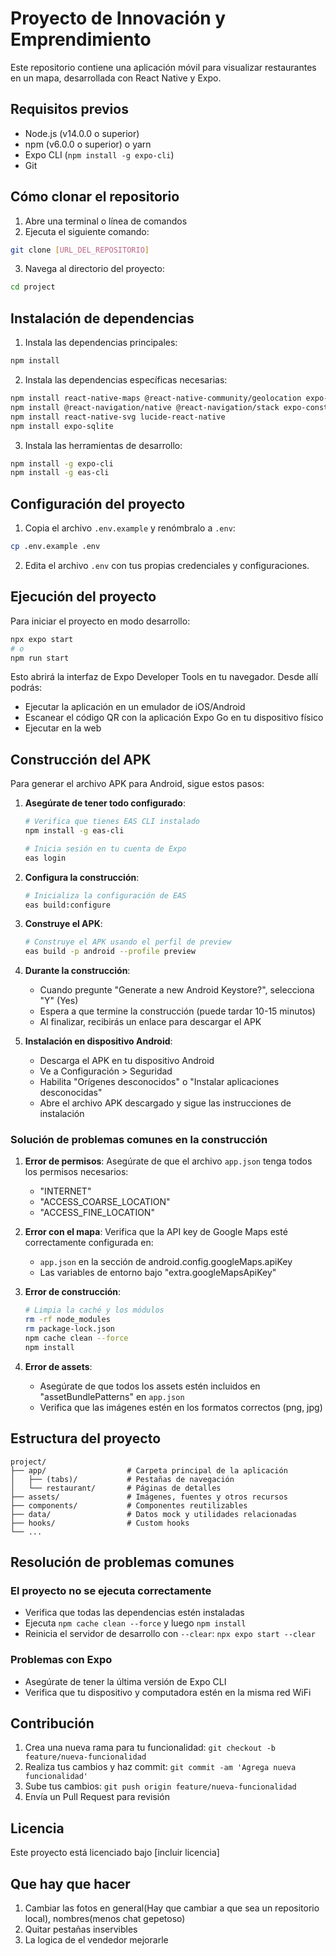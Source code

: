 # Proyecto de Innovación y Emprendimiento

Este repositorio contiene una aplicación móvil para visualizar restaurantes en un mapa, desarrollada con React Native y Expo.

## Requisitos previos

- Node.js (v14.0.0 o superior)
- npm (v6.0.0 o superior) o yarn
- Expo CLI (`npm install -g expo-cli`)
- Git

## Cómo clonar el repositorio

1. Abre una terminal o línea de comandos
2. Ejecuta el siguiente comando:

```bash
git clone [URL_DEL_REPOSITORIO]
```

3. Navega al directorio del proyecto:

```bash
cd project
```

## Instalación de dependencias

1. Instala las dependencias principales:

```bash
npm install
```

2. Instala las dependencias específicas necesarias:

```bash
npm install react-native-maps @react-native-community/geolocation expo-location
npm install @react-navigation/native @react-navigation/stack expo-constants
npm install react-native-svg lucide-react-native
npm install expo-sqlite 
```

3. Instala las herramientas de desarrollo:

```bash
npm install -g expo-cli
npm install -g eas-cli
```

## Configuración del proyecto

1. Copia el archivo `.env.example` y renómbralo a `.env`:

```bash
cp .env.example .env
```

2. Edita el archivo `.env` con tus propias credenciales y configuraciones.

## Ejecución del proyecto

Para iniciar el proyecto en modo desarrollo:

```bash
npx expo start
# o
npm run start
```

Esto abrirá la interfaz de Expo Developer Tools en tu navegador. Desde allí podrás:
- Ejecutar la aplicación en un emulador de iOS/Android
- Escanear el código QR con la aplicación Expo Go en tu dispositivo físico
- Ejecutar en la web

## Construcción del APK

Para generar el archivo APK para Android, sigue estos pasos:

1. **Asegúrate de tener todo configurado**:
   ```bash
   # Verifica que tienes EAS CLI instalado
   npm install -g eas-cli

   # Inicia sesión en tu cuenta de Expo
   eas login
   ```

2. **Configura la construcción**:
   ```bash
   # Inicializa la configuración de EAS
   eas build:configure
   ```

3. **Construye el APK**:
   ```bash
   # Construye el APK usando el perfil de preview
   eas build -p android --profile preview
   ```

4. **Durante la construcción**:
   - Cuando pregunte "Generate a new Android Keystore?", selecciona "Y" (Yes)
   - Espera a que termine la construcción (puede tardar 10-15 minutos)
   - Al finalizar, recibirás un enlace para descargar el APK

5. **Instalación en dispositivo Android**:
   - Descarga el APK en tu dispositivo Android
   - Ve a Configuración > Seguridad
   - Habilita "Orígenes desconocidos" o "Instalar aplicaciones desconocidas"
   - Abre el archivo APK descargado y sigue las instrucciones de instalación

### Solución de problemas comunes en la construcción

1. **Error de permisos**: Asegúrate de que el archivo `app.json` tenga todos los permisos necesarios:
   - "INTERNET"
   - "ACCESS_COARSE_LOCATION"
   - "ACCESS_FINE_LOCATION"

2. **Error con el mapa**: Verifica que la API key de Google Maps esté correctamente configurada en:
   - `app.json` en la sección de android.config.googleMaps.apiKey
   - Las variables de entorno bajo "extra.googleMapsApiKey"

3. **Error de construcción**:
   ```bash
   # Limpia la caché y los módulos
   rm -rf node_modules
   rm package-lock.json
   npm cache clean --force
   npm install
   ```

4. **Error de assets**:
   - Asegúrate de que todos los assets estén incluidos en "assetBundlePatterns" en `app.json`
   - Verifica que las imágenes estén en los formatos correctos (png, jpg)

## Estructura del proyecto

```
project/
├── app/                  # Carpeta principal de la aplicación
│   ├── (tabs)/           # Pestañas de navegación
│   └── restaurant/       # Páginas de detalles
├── assets/               # Imágenes, fuentes y otros recursos
├── components/           # Componentes reutilizables
├── data/                 # Datos mock y utilidades relacionadas
├── hooks/                # Custom hooks
└── ...
```

## Resolución de problemas comunes

### El proyecto no se ejecuta correctamente
- Verifica que todas las dependencias estén instaladas
- Ejecuta `npm cache clean --force` y luego `npm install`
- Reinicia el servidor de desarrollo con `--clear`: `npx expo start --clear`

### Problemas con Expo
- Asegúrate de tener la última versión de Expo CLI
- Verifica que tu dispositivo y computadora estén en la misma red WiFi

## Contribución

1. Crea una nueva rama para tu funcionalidad: `git checkout -b feature/nueva-funcionalidad`
2. Realiza tus cambios y haz commit: `git commit -am 'Agrega nueva funcionalidad'`
3. Sube tus cambios: `git push origin feature/nueva-funcionalidad`
4. Envía un Pull Request para revisión

## Licencia

Este proyecto está licenciado bajo [incluir licencia]
## Que hay que hacer

1. Cambiar las fotos en general(Hay que cambiar a que sea un repositorio local), nombres(menos chat gepetoso)
2. Quitar pestañas inservibles
3. La logica de el vendedor mejorarle
